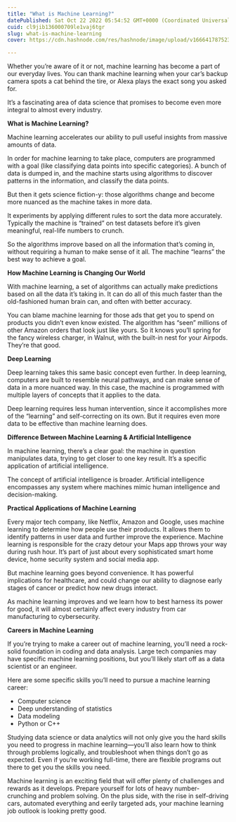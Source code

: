```yaml
---
title: "What is Machine Learning?"
datePublished: Sat Oct 22 2022 05:54:52 GMT+0000 (Coordinated Universal Time)
cuid: cl9jib136000709le1vaj6tgr
slug: what-is-machine-learning
cover: https://cdn.hashnode.com/res/hashnode/image/upload/v1666417875238/xM269sRd_.jpeg

---
```


Whether you’re aware of it or not, machine learning has become a part of our everyday lives. You can thank machine learning when your car’s backup camera spots a cat behind the tire, or Alexa plays the exact song you asked for.  

It’s a fascinating area of data science that promises to become even more integral to almost every industry.


**What is Machine Learning?**

Machine learning accelerates our ability to pull useful insights from massive amounts of data.

In order for machine learning to take place, computers are programmed with a goal (like classifying data points into specific categories). A bunch of data is dumped in, and the machine starts using algorithms to discover patterns in the information, and classify the data points.

But then it gets science fiction-y: those algorithms change and become more nuanced as the machine takes in more data.

It experiments by applying different rules to sort the data more accurately. Typically the machine is “trained” on test datasets before it’s given meaningful, real-life numbers to crunch.

So the algorithms improve based on all the information that’s coming in, without requiring a human to make sense of it all. The machine “learns” the best way to achieve a goal.


**How Machine Learning is Changing Our World**

With machine learning, a set of algorithms can actually make predictions based on all the data it’s taking in. It can do all of this much faster than the old-fashioned human brain can, and often with better accuracy.

You can blame machine learning for those ads that get you to spend on products you didn’t even know existed. The algorithm has “seen” millions of other Amazon orders that look just like yours. So it knows you’ll spring for the fancy wireless charger, in Walnut, with the built-in nest for your Airpods. They’re that good.

**Deep Learning**

Deep learning takes this same basic concept even further. In deep learning, computers are built to resemble neural pathways, and can make sense of data in a more nuanced way. In this case, the machine is programmed with multiple layers of concepts that it applies to the data.

Deep learning requires less human intervention, since it accomplishes more of the “learning” and self-correcting on its own. But it requires even more data to be effective than machine learning does.


**Difference Between Machine Learning & Artificial Intelligence**

In machine learning, there’s a clear goal: the machine in question manipulates data, trying to get closer to one key result. It’s a specific application of artificial intelligence.

The concept of artificial intelligence is broader. Artificial intelligence encompasses any system where machines mimic human intelligence and decision-making.


**Practical Applications of Machine Learning**

Every major tech company, like Netflix, Amazon and Google, uses machine learning to determine how people use their products. It allows them to identify patterns in user data and further improve the experience. Machine learning is responsible for the crazy detour your Maps app throws your way during rush hour. It’s part of just about every sophisticated smart home device, home security system and social media app.

But machine learning goes beyond convenience. It has powerful implications for healthcare, and could change our ability to diagnose early stages of cancer or predict how new drugs interact.

As machine learning improves and we learn how to best harness its power for good, it will almost certainly affect every industry from car manufacturing to cybersecurity.


**Careers in Machine Learning**

If you’re trying to make a career out of machine learning, you’ll need a rock-solid foundation in coding and data analysis. Large tech companies may have specific machine learning positions, but you’ll likely start off as a data scientist or an engineer.

Here are some specific skills you’ll need to pursue a machine learning career:

- Computer science
- Deep understanding of statistics
- Data modeling
- Python or C++


Studying data science or data analytics will not only give you the hard skills you need to progress in machine learning––you’ll also learn how to think through problems logically, and troubleshoot when things don’t go as expected. Even if you’re working full-time, there are flexible programs out there to get you the skills you need.

Machine learning is an exciting field that will offer plenty of challenges and rewards as it develops. Prepare yourself for lots of heavy number-crunching and problem solving. On the plus side, with the rise in self-driving cars, automated everything and eerily targeted ads, your machine learning job outlook is looking pretty good.

